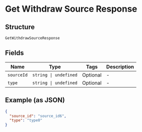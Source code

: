 
# Get Withdraw Source Response

## Structure

`GetWithdrawSourceResponse`

## Fields

| Name | Type | Tags | Description |
|  --- | --- | --- | --- |
| `sourceId` | `string \| undefined` | Optional | - |
| `type` | `string \| undefined` | Optional | - |

## Example (as JSON)

```json
{
  "source_id": "source_id6",
  "type": "type0"
}
```

